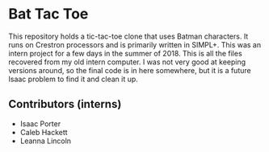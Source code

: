 # Bat Tac Toe
This repository holds a tic-tac-toe clone that uses Batman characters. It runs on Crestron processors and is primarily written in SIMPL+. This was an intern project for a few days in the summer of 2018. This is all the files recovered from my old intern computer. I was not very good at keeping versions around, so the final code is in here somewhere, but it is a future Isaac problem to find it and clean it up.

## Contributors (interns)
* Isaac Porter
* Caleb Hackett
* Leanna Lincoln
